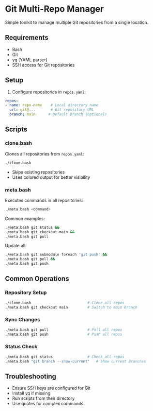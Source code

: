 
# Git Multi-Repo Manager

Simple toolkit to manage multiple Git repositories from a single location.

## Requirements

- Bash
- Git
- yq (YAML parser)
- SSH access for Git repositories

## Setup

1. Configure repositories in `repos.yaml`:

```yaml
repos:
- name: repo-name    # Local directory name
  url: git@...       # Git repository URL
  branch: main      # Default branch (optional)
```

## Scripts

### clone.bash

Clones all repositories from `repos.yaml`:

```bash
./clone.bash
```

- Skips existing repositories
- Uses colored output for better visibility

### meta.bash

Executes commands in all repositories:

```bash
./meta.bash <command>
```

Common examples:
```bash
./meta.bash git status &&
./meta.bash git checkout main &&
./meta.bash git pull
```

Update all:
```bash
./meta.bash git submodule foreach 'git push' &&
./meta.bash git pull &&
./meta.bash git push
```


## Common Operations

### Repository Setup
```bash
./clone.bash                          # Clone all repos
./meta.bash git checkout main         # Switch to main branch
```

### Sync Changes
```bash
./meta.bash git pull                  # Pull all repos
./meta.bash git push                  # Push all repos
```

### Status Check
```bash
./meta.bash git status                # Check all repos
./meta.bash "git branch --show-current"   # Show current branches
```

## Troubleshooting

- Ensure SSH keys are configured for Git
- Install yq if missing
- Run scripts from their directory
- Use quotes for complex commands